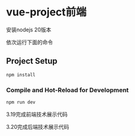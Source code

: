 # vue-project前端



安装nodejs 20版本

依次运行下面的命令

## Project Setup

```sh
npm install
```

### Compile and Hot-Reload for Development

```sh
npm run dev
```

3.19完成前端技术展示代码



3.20完成后端技术展示代码
